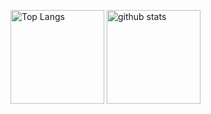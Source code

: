 <p align="left"> 
  <img alt="Top Langs" height="150px" src="https://github-readme-stats.vercel.app/api/top-langs/?username=Km-3005&count_private=true&layout=compact&show_icons=true&theme=onedark" />
  <img alt="github stats" height="150px" src="https://github-readme-stats.vercel.app/api?username=Km-3005&theme=onedark&show_icons=ture" />
</p>

